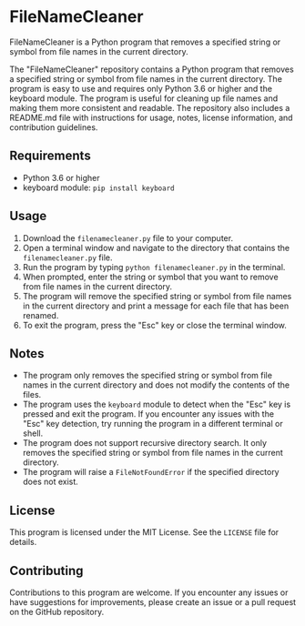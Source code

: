 # FileNameCleaner

FileNameCleaner is a Python program that removes a specified string or symbol from file names in the current directory.

The "FileNameCleaner" repository contains a Python program that removes a specified string or symbol from file names in the current directory. The program is easy to use and requires only Python 3.6 or higher and the keyboard module. The program is useful for cleaning up file names and making them more consistent and readable. The repository also includes a README.md file with instructions for usage, notes, license information, and contribution guidelines.

## Requirements

- Python 3.6 or higher
- keyboard module: `pip install keyboard`

## Usage

1. Download the `filenamecleaner.py` file to your computer.
2. Open a terminal window and navigate to the directory that contains the `filenamecleaner.py` file.
3. Run the program by typing `python filenamecleaner.py` in the terminal.
4. When prompted, enter the string or symbol that you want to remove from file names in the current directory.
5. The program will remove the specified string or symbol from file names in the current directory and print a message for each file that has been renamed.
6. To exit the program, press the "Esc" key or close the terminal window.

## Notes

- The program only removes the specified string or symbol from file names in the current directory and does not modify the contents of the files.
- The program uses the `keyboard` module to detect when the "Esc" key is pressed and exit the program. If you encounter any issues with the "Esc" key detection, try running the program in a different terminal or shell.
- The program does not support recursive directory search. It only removes the specified string or symbol from file names in the current directory.
- The program will raise a `FileNotFoundError` if the specified directory does not exist.

## License

This program is licensed under the MIT License. See the `LICENSE` file for details.

## Contributing

Contributions to this program are welcome. If you encounter any issues or have suggestions for improvements, please create an issue or a pull request on the GitHub repository.